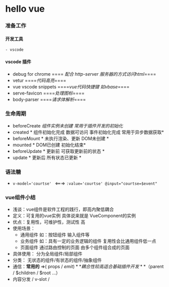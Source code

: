 # hello vue

### 准备工作

#### 开发工具
    - vscode
#### vscode 插件
- debug for chrome      ==== *配合 http-server 服务器的方式访问html*====
- vetur     ====*代码高亮*====
- vue vscode snippets    ====*vue代码快捷键 如vbase*====
- serve-favicon    ====*处理图标*====
- body-parser    ====*请求体解析*====

### 生命周期
- beforeCreate *组件实例未创建 常用于插件开发的初始化*
- created   * 组件初始化完成 数据可访问 事件初始化完成  常用于异步数据获取*
- beforeMount * 未执行渲染、更新 DOM未创建 *
- mounted * DOM已创建 初始化结束*
- beforeUpdate * 更新前 可获取更新前的状态 *
- update * 更新后 所有状态已更新 *

### 语法糖
- ```v-model='courtse' ``` <===> ``` :value='courtse' @input="courtse=$event" ```

### vue组件小结
- 浅谈：vue组件是软件工程的践行，即高内聚低耦合
- 定义：可复用的vue实例 具体说来就是 VueComponent的实例
- 优点：复用性，可维护性，测试性 高
- 使用场景：
    - 通用组件 如：按钮组件 输入组件等
    - 业务组件 如：具有一定的业务逻辑的组件 复用性会比通用组件低一点
    - 页面组件 通过路由控制的页面 由多个组件组合成的页面
- 具体使用： 分为全局组件/局部组件
- 分类： 无状态的组件/有状态的组件/抽象组件
- 通信：**常用的** =>( props / $emit)  **耦合性较高适合基础插件开发**（$parent / $children / $root ...）
- 内容分发 <slot> / v-slot / <template>  默认插槽 具名插槽 作用域插槽
- 实质： 
    - 我们所定义的组件 其实是**组件配置**最终目的是转换为**虚拟DOM**
    - 组件配置 =>  VueComponent => render() => 虚拟DOM =>(更新时)DOM
    - 再研究一下


### 类型  原始类型  或 对象类型   不是原始类型的都是对象类型

### 类型断言  ！ as

### 联合类型  |

### 交叉类型 &

### 函数 参数一旦声明就要求传递     可选参数放在后面

### 函数重载 就是以参数个数或类型区分的多个同名函数

### 类  private   protected  public 访问权的控制

### 接口  interface    别名 type

### 泛型   <T>   interface Resulet<T> {ok: 1 | 2, data T}   function getRsult<T>(data:T):Resulet<T>{ return {ok：1, data}}      getRsult<string>('hi')

### 声明文件  .d.ts 命名的文件

### 装饰器  类装饰器 一个参数 targe 实例 、 方法装饰器 三个参数  target 实例  name 方法名  descriptor  

    
### ssr服务端渲染测试
- [vue-demo-5-ssr-test](https://github.com/yan-ye/kkb_vue/tree/master/vue-demo-5-ssr-test "vue-demo-5-ssr-test")
- [06-vue-demo-ssr-test](https://github.com/yan-ye/kkb_vue/tree/master/06-vue-demo-ssr-test "06-vue-demo-ssr-test")
- [08-nuxt-demo](https://github.com/yan-ye/kkb_vue/tree/master/08-nuxt-demo "08-nuxt-demo")
- [ts环境搭建](https://github.com/yan-ye/kkb_vue/tree/master/10-ts-test-1)



       
